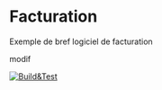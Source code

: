 # Facturation
Exemple de bref logiciel de facturation

modif

[![Build&Test](https://github.com/Cours-Alexandre-Ouellet/Facturation/actions/workflows/build_test.yml/badge.svg)](https://github.com/Cours-Alexandre-Ouellet/Facturation/actions/workflows/build_test.yml)
